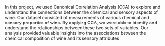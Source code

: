 In this project, we used Canonical Correlation Analysis (CCA) to explore and understand the connections between the chemical and sensory aspects of wine. Our dataset consisted of measurements of various chemical and sensory properties of wine. By applying CCA, we were able to identify and understand the relationships between these two sets of variables. Our analysis provided valuable insights into the associations between the chemical composition of wine and its sensory attributes
